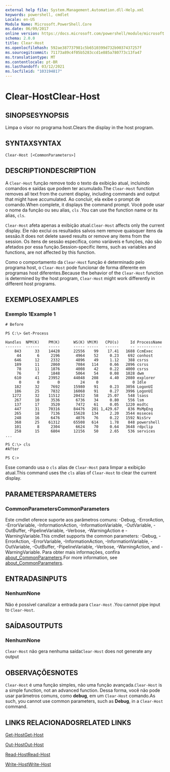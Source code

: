 ```yaml
---
external help file: System.Management.Automation.dll-Help.xml
keywords: powershell, cmdlet
Locale: en-US
Module Name: Microsoft.PowerShell.Core
ms.date: 06/09/2017
online version: https://docs.microsoft.com/powershell/module/microsoft.powershell.core/clear-host?view=powershell-7&WT.mc_id=ps-gethelp
schema: 2.0.0
title: Clear-Host
ms.openlocfilehash: 592ae387737981c5b6510399d732b9037437257f
ms.sourcegitcommit: 71173a89c4f05b5283ccd1e885a780773c13fa47
ms.translationtype: MT
ms.contentlocale: pt-BR
ms.lasthandoff: 03/12/2021
ms.locfileid: "103194817"
---
```

# <span data-ttu-id="63f14-103">Clear-Host</span><span class="sxs-lookup"><span data-stu-id="63f14-103">Clear-Host</span></span>

## <span data-ttu-id="63f14-104">SINOPSE</span><span class="sxs-lookup"><span data-stu-id="63f14-104">SYNOPSIS</span></span>

<span data-ttu-id="63f14-105">Limpa o visor no programa host.</span><span class="sxs-lookup"><span data-stu-id="63f14-105">Clears the display in the host program.</span></span>

## <span data-ttu-id="63f14-106">SYNTAX</span><span class="sxs-lookup"><span data-stu-id="63f14-106">SYNTAX</span></span>

```
Clear-Host [<CommonParameters>]
```

## <span data-ttu-id="63f14-107">DESCRIPTION</span><span class="sxs-lookup"><span data-stu-id="63f14-107">DESCRIPTION</span></span>

<span data-ttu-id="63f14-108">A `Clear-Host` função remove todo o texto da exibição atual, incluindo comandos e saídas que podem ter acumulado.</span><span class="sxs-lookup"><span data-stu-id="63f14-108">The `Clear-Host` function removes all text from the current display, including commands and output that might have accumulated.</span></span> <span data-ttu-id="63f14-109">Ao concluir, ela exibe o prompt de comando.</span><span class="sxs-lookup"><span data-stu-id="63f14-109">When complete, it displays the command prompt.</span></span> <span data-ttu-id="63f14-110">Você pode usar o nome da função ou seu alias, `cls` .</span><span class="sxs-lookup"><span data-stu-id="63f14-110">You can use the function name or its alias, `cls`.</span></span>

<span data-ttu-id="63f14-111">`Clear-Host` afeta apenas a exibição atual.</span><span class="sxs-lookup"><span data-stu-id="63f14-111">`Clear-Host` affects only the current display.</span></span> <span data-ttu-id="63f14-112">Ele não exclui os resultados salvos nem remove quaisquer itens da sessão.</span><span class="sxs-lookup"><span data-stu-id="63f14-112">It does not delete saved results or remove any items from the session.</span></span> <span data-ttu-id="63f14-113">Os itens de sessão específica, como variáveis e funções, não são afetados por essa função.</span><span class="sxs-lookup"><span data-stu-id="63f14-113">Session-specific items, such as variables and functions, are not affected by this function.</span></span>

<span data-ttu-id="63f14-114">Como o comportamento da `Clear-Host` função é determinado pelo programa host, o `Clear-Host` pode funcionar de forma diferente em programas host diferentes.</span><span class="sxs-lookup"><span data-stu-id="63f14-114">Because the behavior of the `Clear-Host` function is determined by the host program, `Clear-Host` might work differently in different host programs.</span></span>

## <span data-ttu-id="63f14-115">EXEMPLOS</span><span class="sxs-lookup"><span data-stu-id="63f14-115">EXAMPLES</span></span>

### <span data-ttu-id="63f14-116">Exemplo 1</span><span class="sxs-lookup"><span data-stu-id="63f14-116">Example 1</span></span>

```
# Before

PS C:\> Get-Process

Handles  NPM(K)    PM(K)      WS(K) VM(M)   CPU(s)     Id ProcessName
-------  ------    -----      ----- -----   ------     -- -----------
    843      33    14428      22556    99    17.41   1688 CcmExec
     44       6     2196       4964    52     0.23    692 conhost
    646      12     2332       4896    49     1.12    388 csrss
    189      11     2860       7084   114     0.66   2896 csrss
     78      11     1876       4008    42     0.22   4000 csrss
     76       7     1848       5064    54     0.08   1028 dwm
    610      41    23952      44048   208     4.40   2080 explorer
      0       0        0         24     0               0 Idle
    182      32     7692      15980    91     0.23   3056 LogonUI
    186      25     7832      16068    91     0.27   3996 LogonUI
   1272      32    11512      20432    58    25.07    548 lsass
    267      10     3536       6736    34     0.80    556 lsm
    137      17     3520       7472    61     0.05   1220 msdtc
    447      31    70316      84476   201 1,429.67    836 MsMpEng
    265      18     7136      15628   134     2.20   3544 msseces
    248      16     6476       4076    76     0.22   1592 NisSrv
    368      25    61312      65508   614     1.78    848 powershell
    101       8     2304       6624    70     0.64   3648 rdpclip
    258      15     6804      12156    50     2.65    536 services
...

PS C:\> cls
#After

PS C:>
```

<span data-ttu-id="63f14-117">Esse comando usa o `cls` alias de `Clear-Host` para limpar a exibição atual.</span><span class="sxs-lookup"><span data-stu-id="63f14-117">This command uses the `cls` alias of `Clear-Host` to clear the current display.</span></span>

## <span data-ttu-id="63f14-118">PARAMETERS</span><span class="sxs-lookup"><span data-stu-id="63f14-118">PARAMETERS</span></span>

### <span data-ttu-id="63f14-119">CommonParameters</span><span class="sxs-lookup"><span data-stu-id="63f14-119">CommonParameters</span></span>
<span data-ttu-id="63f14-120">Este cmdlet oferece suporte aos parâmetros comuns: -Debug, -ErrorAction, -ErrorVariable, -InformationAction, -InformationVariable, -OutVariable, -OutBuffer, -PipelineVariable, -Verbose, -WarningAction e -WarningVariable.</span><span class="sxs-lookup"><span data-stu-id="63f14-120">This cmdlet supports the common parameters: -Debug, -ErrorAction, -ErrorVariable, -InformationAction, -InformationVariable, -OutVariable, -OutBuffer, -PipelineVariable, -Verbose, -WarningAction, and -WarningVariable.</span></span> <span data-ttu-id="63f14-121">Para obter mais informações, confira [about_CommonParameters](https://go.microsoft.com/fwlink/?LinkID=113216).</span><span class="sxs-lookup"><span data-stu-id="63f14-121">For more information, see [about_CommonParameters](https://go.microsoft.com/fwlink/?LinkID=113216).</span></span>

## <span data-ttu-id="63f14-122">ENTRADAS</span><span class="sxs-lookup"><span data-stu-id="63f14-122">INPUTS</span></span>

### <span data-ttu-id="63f14-123">Nenhum</span><span class="sxs-lookup"><span data-stu-id="63f14-123">None</span></span>

<span data-ttu-id="63f14-124">Não é possível canalizar a entrada para `Clear-Host` .</span><span class="sxs-lookup"><span data-stu-id="63f14-124">You cannot pipe input to `Clear-Host`.</span></span>

## <span data-ttu-id="63f14-125">SAÍDAS</span><span class="sxs-lookup"><span data-stu-id="63f14-125">OUTPUTS</span></span>

### <span data-ttu-id="63f14-126">Nenhum</span><span class="sxs-lookup"><span data-stu-id="63f14-126">None</span></span>

<span data-ttu-id="63f14-127">`Clear-Host` não gera nenhuma saída</span><span class="sxs-lookup"><span data-stu-id="63f14-127">`Clear-Host` does not generate any output</span></span>

## <span data-ttu-id="63f14-128">OBSERVAÇÕES</span><span class="sxs-lookup"><span data-stu-id="63f14-128">NOTES</span></span>

<span data-ttu-id="63f14-129">`Clear-Host` é uma função simples, não uma função avançada.</span><span class="sxs-lookup"><span data-stu-id="63f14-129">`Clear-Host` is a simple function, not an advanced function.</span></span> <span data-ttu-id="63f14-130">Dessa forma, você não pode usar parâmetros comuns, como **debug**, em um `Clear-Host` comando.</span><span class="sxs-lookup"><span data-stu-id="63f14-130">As such, you cannot use common parameters, such as **Debug**, in a `Clear-Host` command.</span></span>

## <span data-ttu-id="63f14-131">LINKS RELACIONADOS</span><span class="sxs-lookup"><span data-stu-id="63f14-131">RELATED LINKS</span></span>

[<span data-ttu-id="63f14-132">Get-Host</span><span class="sxs-lookup"><span data-stu-id="63f14-132">Get-Host</span></span>](../Microsoft.PowerShell.Utility/Get-Host.md)

[<span data-ttu-id="63f14-133">Out-Host</span><span class="sxs-lookup"><span data-stu-id="63f14-133">Out-Host</span></span>](Out-Host.md)

[<span data-ttu-id="63f14-134">Read-Host</span><span class="sxs-lookup"><span data-stu-id="63f14-134">Read-Host</span></span>](../Microsoft.PowerShell.Utility/Read-Host.md)

[<span data-ttu-id="63f14-135">Write-Host</span><span class="sxs-lookup"><span data-stu-id="63f14-135">Write-Host</span></span>](../Microsoft.PowerShell.Utility/Write-Host.md)
